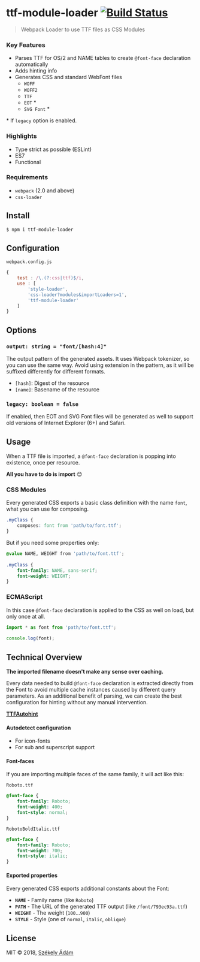 ttf-module-loader  [![Build Status][X]][Y]
=================

> Webpack Loader to use TTF files as CSS Modules

### Key Features

- Parses TTF for OS/2 and NAME tables to create `@font-face` declaration
  automatically
- Adds hinting info
- Generates CSS and standard WebFont files
  - `WOFF`
  - `WOFF2`
  - `TTF`
  - `EOT` \*
  - `SVG Font` \*

\* If `legacy` option is enabled.

### Highlights

- Type strict as possible (ESLint)
- ES7
- Functional

### Requirements

- `webpack` (2.0 and above)
- `css-loader`

## Install

```bash
$ npm i ttf-module-loader
```

## Configuration

`webpack.config.js`

```javascript 
{
    test : /\.(?:css|ttf)$/i,
    use : [
        'style-loader',
        'css-loader?modules&importLoaders=1',
        'ttf-module-loader'
    ]
}
```

## Options

### `output: string = "font/[hash:4]"`

The output pattern of the generated assets. It uses Webpack tokenizer, so
you can use the same way. Avoid using extension in the pattern, as it will be 
suffixed differently for different formats.

- `[hash]`: Digest of the resource
- `[name]`: Basename of the resource

### `legacy: boolean = false`

If enabled, then EOT and SVG Font files will be generated as well to support 
old versions of Internet Explorer (6+) and Safari.

## Usage

When a TTF file is imported, a `@font-face` declaration is popping into
existence, once per resource.

**All you have to do is import** 😊

### CSS Modules

Every generated CSS exports a basic class definition with the name `font`,
what you can use for composing.

```css
.myClass {
    composes: font from 'path/to/font.ttf';
}
```

But if you need some properties only:

```css
@value NAME, WEIGHT from 'path/to/font.ttf';
 
.myClass {
    font-family: NAME, sans-serif;
    font-weight: WEIGHT;
}
```

### ECMAScript

In this case `@font-face` declaration is applied to the CSS as well on load,
but only once at all.

```javascript
import * as font from 'path/to/font.ttf';
 
console.log(font);
```

## Technical Overview

**The imported filename doesn't make any sense over caching.**
 
Every data needed to build `@font-face` declaration is extracted directly from
the Font to avoid multiple cache instances caused by different query 
parameters. As an additional benefit of parsing, we can create the best
configuration for hinting without any manual intervention.

**[TTFAutohint][0]**

#### Autodetect configuration

- For icon-fonts
- For sub and superscript support

#### Font-faces

If you are importing multiple faces of the same family, it will act like this:

`Roboto.ttf`

```css
@font-face {
    font-family: Roboto;
    font-weight: 400;
    font-style: normal;
}
```

`RobotoBoldItalic.ttf`

```css
@font-face {
    font-family: Roboto;
    font-weight: 700;
    font-style: italic;
}
```

#### Exported properties

Every generated CSS exports additional constants about the Font:

- **`NAME`** - Family name (like `Roboto`)
- **`PATH`** - The URL of the generated TTF output (like `/font/793ec93a.ttf`)
- **`WEIGHT`** - The weight (`100`...`900`)
- **`STYLE`** - Style (one of `normal`, `italic`, `oblique`)

## License

MIT © 2018, [Székely Ádám][Z]

[0]: https://www.freetype.org/ttfautohint/
[X]: https://api.travis-ci.com/enteocode/ttf-module-loader.svg?branch=master
[Y]: https://travis-ci.org/enteocode/ttf-module-loader
[Z]: https://github.com/enteocode

